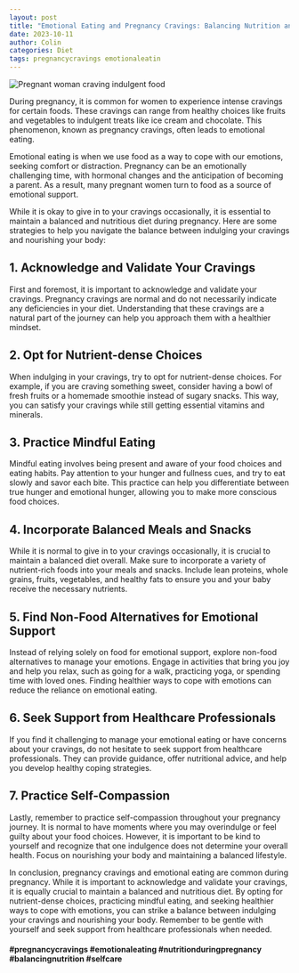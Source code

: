 ```yaml
---
layout: post
title: "Emotional Eating and Pregnancy Cravings: Balancing Nutrition and Indulgences"
date: 2023-10-11
author: Colin
categories: Diet
tags: pregnancycravings emotionaleatin
---
```


![Pregnant woman craving indulgent food](https://source.unsplash.com/1600x900/?pregnancy+cravings)

During pregnancy, it is common for women to experience intense cravings for certain foods. These cravings can range from healthy choices like fruits and vegetables to indulgent treats like ice cream and chocolate. This phenomenon, known as pregnancy cravings, often leads to emotional eating.

Emotional eating is when we use food as a way to cope with our emotions, seeking comfort or distraction. Pregnancy can be an emotionally challenging time, with hormonal changes and the anticipation of becoming a parent. As a result, many pregnant women turn to food as a source of emotional support.

While it is okay to give in to your cravings occasionally, it is essential to maintain a balanced and nutritious diet during pregnancy. Here are some strategies to help you navigate the balance between indulging your cravings and nourishing your body:

## 1. Acknowledge and Validate Your Cravings

First and foremost, it is important to acknowledge and validate your cravings. Pregnancy cravings are normal and do not necessarily indicate any deficiencies in your diet. Understanding that these cravings are a natural part of the journey can help you approach them with a healthier mindset.

## 2. Opt for Nutrient-dense Choices

When indulging in your cravings, try to opt for nutrient-dense choices. For example, if you are craving something sweet, consider having a bowl of fresh fruits or a homemade smoothie instead of sugary snacks. This way, you can satisfy your cravings while still getting essential vitamins and minerals.

## 3. Practice Mindful Eating

Mindful eating involves being present and aware of your food choices and eating habits. Pay attention to your hunger and fullness cues, and try to eat slowly and savor each bite. This practice can help you differentiate between true hunger and emotional hunger, allowing you to make more conscious food choices.

## 4. Incorporate Balanced Meals and Snacks

While it is normal to give in to your cravings occasionally, it is crucial to maintain a balanced diet overall. Make sure to incorporate a variety of nutrient-rich foods into your meals and snacks. Include lean proteins, whole grains, fruits, vegetables, and healthy fats to ensure you and your baby receive the necessary nutrients.

## 5. Find Non-Food Alternatives for Emotional Support

Instead of relying solely on food for emotional support, explore non-food alternatives to manage your emotions. Engage in activities that bring you joy and help you relax, such as going for a walk, practicing yoga, or spending time with loved ones. Finding healthier ways to cope with emotions can reduce the reliance on emotional eating.

## 6. Seek Support from Healthcare Professionals

If you find it challenging to manage your emotional eating or have concerns about your cravings, do not hesitate to seek support from healthcare professionals. They can provide guidance, offer nutritional advice, and help you develop healthy coping strategies.

## 7. Practice Self-Compassion

Lastly, remember to practice self-compassion throughout your pregnancy journey. It is normal to have moments where you may overindulge or feel guilty about your food choices. However, it is important to be kind to yourself and recognize that one indulgence does not determine your overall health. Focus on nourishing your body and maintaining a balanced lifestyle.

In conclusion, pregnancy cravings and emotional eating are common during pregnancy. While it is important to acknowledge and validate your cravings, it is equally crucial to maintain a balanced and nutritious diet. By opting for nutrient-dense choices, practicing mindful eating, and seeking healthier ways to cope with emotions, you can strike a balance between indulging your cravings and nourishing your body. Remember to be gentle with yourself and seek support from healthcare professionals when needed.

#### #pregnancycravings #emotionaleating #nutritionduringpregnancy #balancingnutrition #selfcare